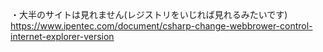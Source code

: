 ・大半のサイトは見れません(レジストリをいじれば見れるみたいです)
https://www.ipentec.com/document/csharp-change-webbrower-control-internet-explorer-version
